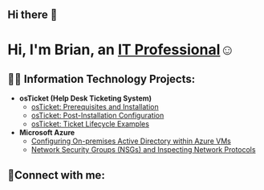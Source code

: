 ## Hi there 👋
<h1>Hi, I'm Brian, an <a href="https://linkedin.com/in/brian-brown-5855ba240/">IT Professional</a>☺</h1>

<h2>👨‍💻 Information Technology Projects:</h2>

- <b>osTicket (Help Desk Ticketing System)</b>
  - [osTicket: Prerequisites and Installation](https://github.com/brianbrowncc/osticket-prereqs)
  - [osTicket: Post-Installation Configuration](https://github.com/brianbrowncc/post-install-config)
  - [osTicket: Ticket Lifecycle Examples](https://github.com/brianbrowncc/ticket-lifecycle)
- <b>Microsoft Azure</b>
  - [Configuring On-premises Active Directory within Azure VMs](https://github.com/brianbrowncc/configure-ad)
  - [Network Security Groups (NSGs) and Inspecting Network Protocols](https://github.com/brianbrowncc/azure-network-protocols)

<h2>🤳Connect with me:</h2>


[linkedin]: https://linkedin.com/in/brian-brown-5855ba240/
<!--
**bbrown1823/bbrown1823** is a ✨ _special_ ✨ repository because its `README.md` (this file) appears on your GitHub profile.

Here are some ideas to get you started:

- 🔭 I’m currently working on ...
- 🌱 I’m currently learning ...
- 👯 I’m looking to collaborate on ...
- 🤔 I’m looking for help with ...
- 💬 Ask me about ...
- 📫 How to reach me: ...
- 😄 Pronouns: ...
- ⚡ Fun fact: ...
-->
